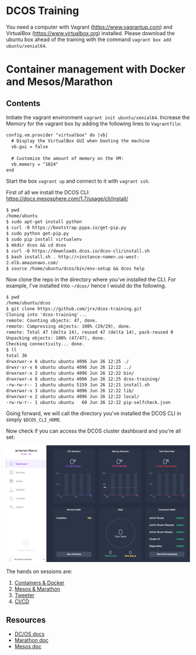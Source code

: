# DCOS Training

You need a computer with Vagrant (https://www.vagrantup.com) and VirtualBox (https://www.virtualbox.org) installed. Please download the ubuntu box ahead of the training with the command `vagrant box add ubuntu/xenial64`.

# Container management with Docker and Mesos/Marathon

## Contents

Initiate the vagrant environment `vagrant init ubuntu/xenial64`. Increase the Memory for the vagrant box by adding the following lines to `Vagrantfile`:
```
config.vm.provider "virtualbox" do |vb|
  # Display the VirtualBox GUI when booting the machine
  vb.gui = false

  # Customize the amount of memory on the VM:
  vb.memory = "1024"
end
```

Start the box `vagrant up` and connect to it with `vagrant ssh`.

First of all we install the DCOS CLI: https://docs.mesosphere.com/1.7/usage/cli/install/

```
$ pwd
/home/ubuntu
$ sudo apt-get install python
$ curl -O https://bootstrap.pypa.io/get-pip.py
$ sudo python get-pip.py
$ sudo pip install virtualenv
$ mkdir dcos && cd dcos
$ curl -O https://downloads.dcos.io/dcos-cli/install.sh
$ bash install.sh . http://<instance-name>.us-west-2.elb.amazonaws.com/
$ source /home/ubuntu/dcos/bin/env-setup && dcos help
```
Now clone the repo in the directory where you've installed the CLI. For example, I've installed into `~/dcos/` hence I would do the following.

```
$ pwd
/home/ubuntu/dcos
$ git clone https://github.com/jrx/dcos-training.git
Cloning into 'dcos-training'...
remote: Counting objects: 47, done.
remote: Compressing objects: 100% (29/29), done.
remote: Total 47 (delta 14), reused 47 (delta 14), pack-reused 0
Unpacking objects: 100% (47/47), done.
Checking connectivity... done.
$ ll
total 36
drwxrwxr-x 6 ubuntu ubuntu 4096 Jun 26 12:25 ./
drwxr-xr-x 6 ubuntu ubuntu 4096 Jun 26 12:22 ../
drwxrwxr-x 2 ubuntu ubuntu 4096 Jun 26 12:22 bin/
drwxrwxr-x 8 ubuntu ubuntu 4096 Jun 26 12:25 dcos-training/
-rw-rw-r-- 1 ubuntu ubuntu 5159 Jun 26 12:21 install.sh
drwxrwxr-x 3 ubuntu ubuntu 4096 Jun 26 12:22 lib/
drwxrwxr-x 2 ubuntu ubuntu 4096 Jun 26 12:22 local/
-rw-rw-r-- 1 ubuntu ubuntu   60 Jun 26 12:22 pip-selfcheck.json
```

Going forward, we will call the directory you've installed the DCOS CLI in simply  `$DCOS_CLI_HOME`.

Now check if you can access the DCOS cluster dashboard and you're all set:

![DCOS Dashboard](img/dcos-dashboard.png)

The hands on sessions are:

1. [Containers &amp; Docker](./docker)
1. [Mesos &amp; Marathon](./mesos-marathon)
1. [Tweeter](./tweeter)
1. [CI/CD](./cicd)

## Resources

- [DC/OS docs](https://dcos.io/docs/1.7/)
- [Marathon doc](https://mesosphere.github.io/marathon/docs/)
- [Mesos doc](http://mesos.apache.org/documentation/latest/)
